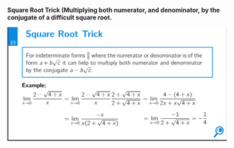 **Square Root Trick (Multiplying both numerator, and denominator, by the conjugate of a difficult square root.**

![Exported image](Exported%20image%2020241209225448-0.png)